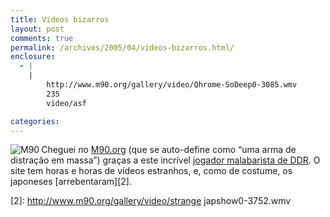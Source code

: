 ```yaml
---
title: Videos bizarros
layout: post
comments: true
permalink: /archives/2005/04/videos-bizarros.html/
enclosure:
  - |
    |
        http://www.m90.org/gallery/video/Qhrome-SoDeep0-3085.wmv
        235
        video/asf

categories:
---
```

<img src="//chester.me/img/blig/m90.gif" border=0 align="left" alt="M90">Cheguei no <a href="http://www.m90.org/" >M90.org</a> (que se auto-define como &#8220;uma arma de distração em massa&#8221;) graças a este incrível [jogador malabarista de DDR][1]. O site tem horas e horas de vídeos estranhos, e, como de costume, os japoneses [arrebentaram][2].

 [1]: http://www.m90.org/gallery/video/Qhrome-SoDeep0-3085.wmv
 [2]: http://www.m90.org/gallery/video/strange japshow0-3752.wmv
